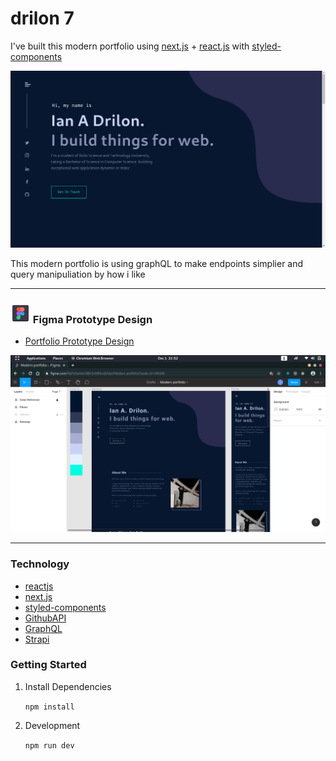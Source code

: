 # drilon 7

I've built this modern portfolio using [next.js](https://nextjs.org/) + [react.js](https://reactjs.org/) with [styled-components](https://styled-components.com/)

![demo](https://github.com/zneret03/drilon7/blob/development/static/design.png)

This modern portfolio is using graphQL to make endpoints simplier and query manipuliation by how i like

---

### <img src="https://raw.githubusercontent.com/ChugunovRoman/figma-linux/master/resources/icons/128x128.png" width="32"> Figma Prototype Design

- [Portfolio Prototype Design](https://www.figma.com/file/VSsmwU3BV2nMfXin1lGSjx/Modern-portfolio?node-id=0%3A1)

![demo](https://github.com/zneret03/drilon7/blob/development/static/prototype.png)

---

### Technology

- [reactjs](https://reactjs.org/)
- [next.js](https://nextjs.org/)
- [styled-components](https://styled-components.com/)
- [GithubAPI](https://developer.github.com/v3/)
- [GraphQL](https://graphql.org/)
- [Strapi](https://strapi.io/)

### Getting Started

1. Install Dependencies

   `npm install`

2. Development

   `npm run dev`
